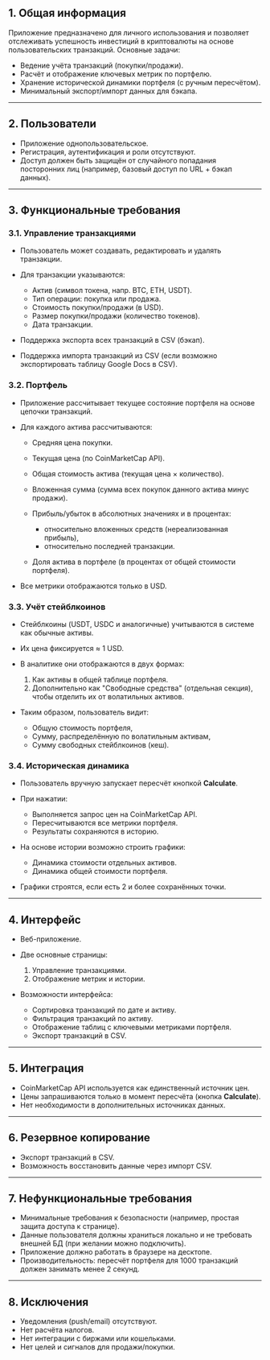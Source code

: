 ## 1. Общая информация

Приложение предназначено для личного использования и позволяет отслеживать успешность инвестиций в криптовалюты на основе пользовательских транзакций.
Основные задачи:

* Ведение учёта транзакций (покупки/продажи).
* Расчёт и отображение ключевых метрик по портфелю.
* Хранение исторической динамики портфеля (с ручным пересчётом).
* Минимальный экспорт/импорт данных для бэкапа.

---

## 2. Пользователи

* Приложение однопользовательское.
* Регистрация, аутентификация и роли отсутствуют.
* Доступ должен быть защищён от случайного попадания посторонних лиц (например, базовый доступ по URL + бэкап данных).

---

## 3. Функциональные требования

### 3.1. Управление транзакциями

* Пользователь может создавать, редактировать и удалять транзакции.
* Для транзакции указываются:

  * Актив (символ токена, напр. BTC, ETH, USDT).
  * Тип операции: покупка или продажа.
  * Стоимость покупки/продажи (в USD).
  * Размер покупки/продажи (количество токенов).
  * Дата транзакции.
* Поддержка экспорта всех транзакций в CSV (бэкап).
* Поддержка импорта транзакций из CSV (если возможно экспортировать таблицу Google Docs в CSV).

### 3.2. Портфель

* Приложение рассчитывает текущее состояние портфеля на основе цепочки транзакций.
* Для каждого актива рассчитываются:

  * Средняя цена покупки.
  * Текущая цена (по CoinMarketCap API).
  * Общая стоимость актива (текущая цена × количество).
  * Вложенная сумма (сумма всех покупок данного актива минус продажи).
  * Прибыль/убыток в абсолютных значениях и в процентах:

    * относительно вложенных средств (нереализованная прибыль),
    * относительно последней транзакции.
  * Доля актива в портфеле (в процентах от общей стоимости портфеля).
* Все метрики отображаются только в USD.

### 3.3. Учёт стейблкоинов

* Стейблкоины (USDT, USDC и аналогичные) учитываются в системе как обычные активы.
* Их цена фиксируется ≈ 1 USD.
* В аналитике они отображаются в двух формах:

  1. Как активы в общей таблице портфеля.
  2. Дополнительно как "Свободные средства" (отдельная секция), чтобы отделить их от волатильных активов.
* Таким образом, пользователь видит:

  * Общую стоимость портфеля,
  * Сумму, распределённую по волатильным активам,
  * Сумму свободных стейблкоинов (кеш).

### 3.4. Историческая динамика

* Пользователь вручную запускает пересчёт кнопкой **Calculate**.
* При нажатии:

  * Выполняется запрос цен на CoinMarketCap API.
  * Пересчитываются все метрики портфеля.
  * Результаты сохраняются в историю.
* На основе истории возможно строить графики:

  * Динамика стоимости отдельных активов.
  * Динамика общей стоимости портфеля.
* Графики строятся, если есть 2 и более сохранённых точки.

---

## 4. Интерфейс

* Веб-приложение.
* Две основные страницы:

  1. Управление транзакциями.
  2. Отображение метрик и истории.
* Возможности интерфейса:

  * Сортировка транзакций по дате и активу.
  * Фильтрация транзакций по активу.
  * Отображение таблиц с ключевыми метриками портфеля.
  * Экспорт транзакций в CSV.

---

## 5. Интеграция

* CoinMarketCap API используется как единственный источник цен.
* Цены запрашиваются только в момент пересчёта (кнопка **Calculate**).
* Нет необходимости в дополнительных источниках данных.

---

## 6. Резервное копирование

* Экспорт транзакций в CSV.
* Возможность восстановить данные через импорт CSV.

---

## 7. Нефункциональные требования

* Минимальные требования к безопасности (например, простая защита доступа к странице).
* Данные пользователя должны храниться локально и не требовать внешней БД (при желании можно подключить).
* Приложение должно работать в браузере на десктопе.
* Производительность: пересчёт портфеля для 1000 транзакций должен занимать менее 2 секунд.

---

## 8. Исключения

* Уведомления (push/email) отсутствуют.
* Нет расчёта налогов.
* Нет интеграции с биржами или кошельками.
* Нет целей и сигналов для продажи/покупки.
